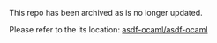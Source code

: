 
This repo has been archived as is no longer updated.

Please refer to the its location: [asdf-ocaml/asdf-ocaml](https://github.com/asdf-ocaml/asdf-ocaml)
